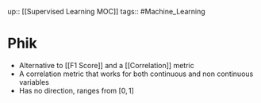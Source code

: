 up:: [[Supervised Learning MOC]]
tags:: #Machine_Learning
# Phik
- Alternative to [[F1 Score]] and a [[Correlation]] metric
- A correlation metric that works for both continuous and non continuous variables
- Has no direction, ranges from $[0,1]$